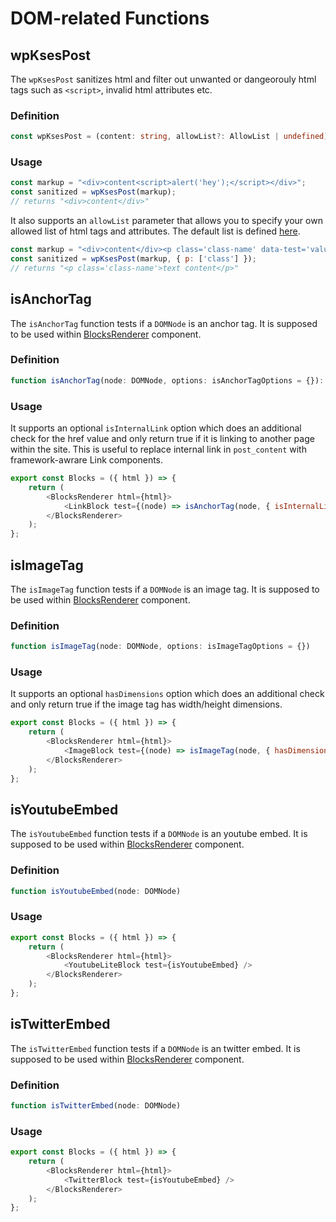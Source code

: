 # DOM-related Functions

## wpKsesPost

The `wpKsesPost` sanitizes html and filter out unwanted or dangeorouly html tags such as `<script>`, invalid html attributes etc.

### Definition

```typescript
const wpKsesPost = (content: string, allowList?: AllowList | undefined): string
```

### Usage

```javascript
const markup = "<div>content<script>alert('hey');</script></div>";
const sanitized = wpKsesPost(markup);
// returns "<div>content</div>"
```

It also supports an `allowList` parameter that allows you to specify your own allowed list of html tags and attributes. The default list is defined [here](../../src/dom/wpKsesPost.ts#L35).

```javascript
const markup = "<div>content</div><p class='class-name' data-test='value'>text content</p>";
const sanitized = wpKsesPost(markup, { p: ['class'] });
// returns "<p class='class-name'>text content</p>"
```

## isAnchorTag

The `isAnchorTag` function tests if a `DOMNode` is an anchor tag. It is supposed to be used within [BlocksRenderer](../components/BlocksRenderer.md) component.

### Definition

```typescript
function isAnchorTag(node: DOMNode, options: isAnchorTagOptions = {}): node is Element
```

### Usage 
It supports an optional `isInternalLink` option which does an additional check for the href value and only return true if it is linking to another page within the site. This is useful to replace internal link in `post_content` with framework-awrare Link components.

```javascript
export const Blocks = ({ html }) => {
	return (
		<BlocksRenderer html={html}>
			<LinkBlock test={(node) => isAnchorTag(node, { isInternalLink: true })} />
		</BlocksRenderer>
	);
};
```

## isImageTag

The `isImageTag` function tests if a `DOMNode` is an image tag. It is supposed to be used within [BlocksRenderer](../components/BlocksRenderer.md) component.

### Definition

```typescript
function isImageTag(node: DOMNode, options: isImageTagOptions = {})
```

### Usage 
It supports an optional `hasDimensions` option which does an additional check and only return true if the image tag has width/height dimensions. 

```javascript
export const Blocks = ({ html }) => {
	return (
		<BlocksRenderer html={html}>
			<ImageBlock test={(node) => isImageTag(node, { hasDimensions: true })} />
		</BlocksRenderer>
	);
};
```

## isYoutubeEmbed

The `isYoutubeEmbed` function tests if a `DOMNode` is an youtube embed. It is supposed to be used within [BlocksRenderer](../components/BlocksRenderer.md) component.

### Definition

```typescript
function isYoutubeEmbed(node: DOMNode)
```

### Usage

```javascript
export const Blocks = ({ html }) => {
	return (
		<BlocksRenderer html={html}>
			<YoutubeLiteBlock test={isYoutubeEmbed} />
		</BlocksRenderer>
	);
};
```

## isTwitterEmbed

The `isTwitterEmbed` function tests if a `DOMNode` is an twitter embed. It is supposed to be used within [BlocksRenderer](../components/BlocksRenderer.md) component.

### Definition

```typescript
function isTwitterEmbed(node: DOMNode)
```

### Usage

```javascript
export const Blocks = ({ html }) => {
	return (
		<BlocksRenderer html={html}>
			<TwitterBlock test={isYoutubeEmbed} />
		</BlocksRenderer>
	);
};
```

